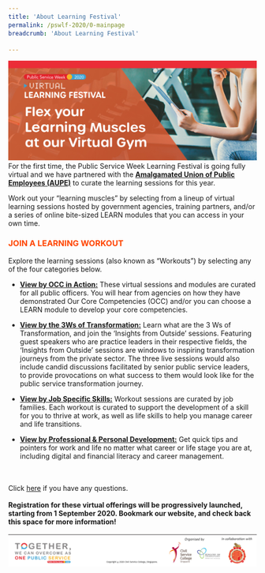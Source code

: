 ```yaml
---
title: 'About Learning Festival'
permalink: /pswlf-2020/0-mainpage
breadcrumb: 'About Learning Festival'

---
```

![PSC2020](/images/PSWLF_Microsite_Banner.jpg)
<br> For the first time, the Public Service Week Learning Festival is going fully virtual and we have partnered with the **[Amalgamated Union of Public Employees (AUPE)](https://www.aupe.org.sg/)** to curate the learning sessions for this year.

Work out your “learning muscles” by selecting from a lineup of virtual learning sessions hosted by government agencies, training partners, and/or a series of online bite-sized LEARN modules that you can access in your own time.

### <font color="orangered"><b>JOIN A LEARNING WORKOUT</b></font>
Explore the learning sessions (also known as “Workouts”) by selecting any of the four categories below.

+ <a href="/pswlf-2020/occ/1a-what-is-occ/"><b>View by OCC in Action:</b></a>
These virtual sessions and modules are curated for all public officers. You will hear from agencies on how they have demonstrated Our Core Competencies (OCC) and/or you can choose a LEARN module to develop your core competencies. 

+ <a href="/pswlf-2020/2-3ws-of-transformation/"><b>View by the 3Ws of Transformation:</b></a>
Learn what are the 3 Ws of Transformation, and join the ‘Insights from Outside’ sessions. Featuring guest speakers who are practice leaders in their respective fields, the ‘Insights from Outside’ sessions are windows to inspiring transformation journeys from the private sector. The three live sessions would also include candid discussions facilitated by senior public service leaders, to provide provocations on what success to them would look like for the public service transformation journey.
 
+ <a href="/pswlf-2020/job-specific-skills/3a-jobspecific/"><b>View by Job Specific Skills:</b></a>
Workout sessions are curated by job families. Each workout is curated to support the development of a skill for you to thrive at work, as well as life skills to help you manage career and life transitions.

+ <a href="/pswlf-2020/4-ppdevelopment"><b>View by Professional & Personal Development:</b></a>
Get quick tips and pointers for work and life no matter what career or life stage you are at, including digital and financial literacy and career management. 
<br>
<br> Click <a href="/pswlf-2020/5-faqs">here</a> if you have any questions.
<br>
<br>
<b>Registration for these virtual offerings will be progressively launched, starting from 1 September 2020. Bookmark our website, and check back this space for more information!</b>
<br>
<br>
<a href="https://www.csc.gov.sg/"><img src="/images/PSWLF_Microsite_Footer_CSC,MOT&AUPE.jpg"></a>
